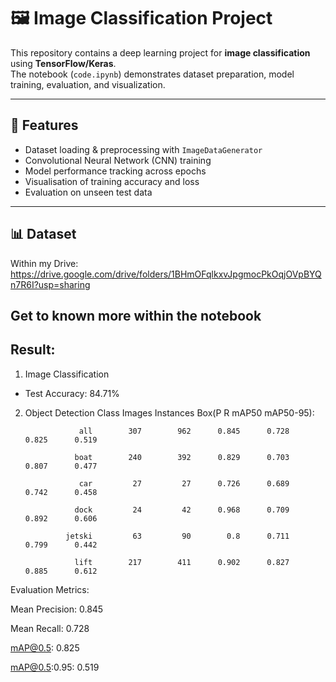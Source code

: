 # 🖼️ Image Classification Project

This repository contains a deep learning project for **image classification** using **TensorFlow/Keras**.  
The notebook (`code.ipynb`) demonstrates dataset preparation, model training, evaluation, and visualization.

---

## 🚀 Features
- Dataset loading & preprocessing with `ImageDataGenerator`
- Convolutional Neural Network (CNN) training
- Model performance tracking across epochs
- Visualisation of training accuracy and loss
- Evaluation on unseen test data

---

## 📊 Dataset
Within my Drive: https://drive.google.com/drive/folders/1BHmOFqlkxvJpgmocPkOqjOVpBYQn7R6I?usp=sharing

Get to known more within the notebook
---

## Result:
1. Image Classification
- Test Accuracy: 84.71%

2. Object Detection
                 Class     Images  Instances      Box(P          R      mAP50  mAP50-95):
   
                   all        307        962      0.845      0.728      0.825      0.519
   
                  boat        240        392      0.829      0.703      0.807      0.477
   
                   car         27         27      0.726      0.689      0.742      0.458
   
                  dock         24         42      0.968      0.709      0.892      0.606
   
                jetski         63         90        0.8      0.711      0.799      0.442
   
                  lift        217        411      0.902      0.827      0.885      0.612
   

Evaluation Metrics:

Mean Precision: 0.845

Mean Recall: 0.728

mAP@0.5: 0.825

mAP@0.5:0.95: 0.519
